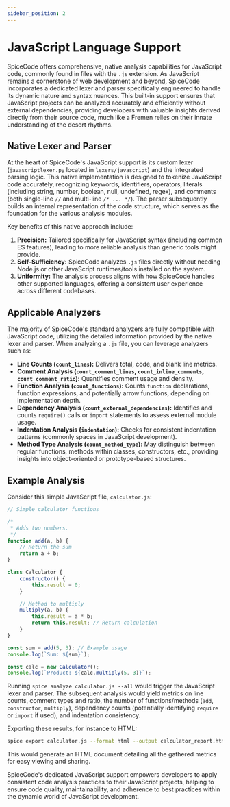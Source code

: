 ```yaml
---
sidebar_position: 2
---
```


# JavaScript Language Support

SpiceCode offers comprehensive, native analysis capabilities for JavaScript code, commonly found in files with the `.js` extension. As JavaScript remains a cornerstone of web development and beyond, SpiceCode incorporates a dedicated lexer and parser specifically engineered to handle its dynamic nature and syntax nuances. This built-in support ensures that JavaScript projects can be analyzed accurately and efficiently without external dependencies, providing developers with valuable insights derived directly from their source code, much like a Fremen relies on their innate understanding of the desert rhythms.

## Native Lexer and Parser

At the heart of SpiceCode's JavaScript support is its custom lexer (`javascriptlexer.py` located in `lexers/javascript`) and the integrated parsing logic. This native implementation is designed to tokenize JavaScript code accurately, recognizing keywords, identifiers, operators, literals (including string, number, boolean, null, undefined, regex), and comments (both single-line `//` and multi-line `/* ... */`). The parser subsequently builds an internal representation of the code structure, which serves as the foundation for the various analysis modules.

Key benefits of this native approach include:

1.  **Precision:** Tailored specifically for JavaScript syntax (including common ES features), leading to more reliable analysis than generic tools might provide.
2.  **Self-Sufficiency:** SpiceCode analyzes `.js` files directly without needing Node.js or other JavaScript runtimes/tools installed on the system.
3.  **Uniformity:** The analysis process aligns with how SpiceCode handles other supported languages, offering a consistent user experience across different codebases.

## Applicable Analyzers

The majority of SpiceCode's standard analyzers are fully compatible with JavaScript code, utilizing the detailed information provided by the native lexer and parser. When analyzing a `.js` file, you can leverage analyzers such as:

*   **Line Counts (`count_lines`):** Delivers total, code, and blank line metrics.
*   **Comment Analysis (`count_comment_lines`, `count_inline_comments`, `count_comment_ratio`):** Quantifies comment usage and density.
*   **Function Analysis (`count_functions`):** Counts `function` declarations, function expressions, and potentially arrow functions, depending on implementation depth.
*   **Dependency Analysis (`count_external_dependencies`):** Identifies and counts `require()` calls or `import` statements to assess external module usage.
*   **Indentation Analysis (`indentation`):** Checks for consistent indentation patterns (commonly spaces in JavaScript development).
*   **Method Type Analysis (`count_method_type`):** May distinguish between regular functions, methods within classes, constructors, etc., providing insights into object-oriented or prototype-based structures.

## Example Analysis

Consider this simple JavaScript file, `calculator.js`:

```javascript
// Simple calculator functions

/* 
 * Adds two numbers.
 */
function add(a, b) {
    // Return the sum
    return a + b;
}

class Calculator {
    constructor() {
        this.result = 0;
    }

    // Method to multiply
    multiply(a, b) {
        this.result = a * b;
        return this.result; // Return calculation
    }
}

const sum = add(5, 3); // Example usage
console.log(`Sum: ${sum}`);

const calc = new Calculator();
console.log(`Product: ${calc.multiply(5, 3)}`);
```

Running `spice analyze calculator.js --all` would trigger the JavaScript lexer and parser. The subsequent analysis would yield metrics on line counts, comment types and ratio, the number of functions/methods (`add`, `constructor`, `multiply`), dependency counts (potentially identifying `require` or `import` if used), and indentation consistency.

Exporting these results, for instance to HTML:

```bash
spice export calculator.js --format html --output calculator_report.html
```

This would generate an HTML document detailing all the gathered metrics for easy viewing and sharing.

SpiceCode's dedicated JavaScript support empowers developers to apply consistent code analysis practices to their JavaScript projects, helping to ensure code quality, maintainability, and adherence to best practices within the dynamic world of JavaScript development.

